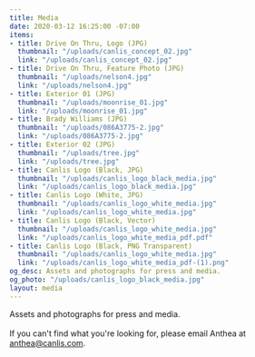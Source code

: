 ```yaml
---
title: Media
date: 2020-03-12 16:25:00 -07:00
items:
- title: Drive On Thru, Logo (JPG)
  thumbnail: "/uploads/canlis_concept_02.jpg"
  link: "/uploads/canlis_concept_02.jpg"
- title: Drive On Thru, Feature Photo (JPG)
  thumbnail: "/uploads/nelson4.jpg"
  link: "/uploads/nelson4.jpg"
- title: Exterior 01 (JPG)
  thumbnail: "/uploads/moonrise_01.jpg"
  link: "/uploads/moonrise_01.jpg"
- title: Brady Williams (JPG)
  thumbnail: "/uploads/086A3775-2.jpg"
  link: "/uploads/086A3775-2.jpg"
- title: Exterior 02 (JPG)
  thumbnail: "/uploads/tree.jpg"
  link: "/uploads/tree.jpg"
- title: Canlis Logo (Black, JPG)
  thumbnail: "/uploads/canlis_logo_black_media.jpg"
  link: "/uploads/canlis_logo_black_media.jpg"
- title: Canlis Logo (White, JPG)
  thumbnail: "/uploads/canlis_logo_white_media.jpg"
  link: "/uploads/canlis_logo_white_media.jpg"
- title: Canlis Logo (Black, Vector)
  thumbnail: "/uploads/canlis_logo_white_media.jpg"
  link: "/uploads/canlis_logo_white_media_pdf.pdf"
- title: Canlis Logo (Black, PNG Transparent)
  thumbnail: "/uploads/canlis_logo_white_media.jpg"
  link: "/uploads/canlis_logo_white_media_pdf-(1).png"
og_desc: Assets and photographs for press and media.
og_photo: "/uploads/canlis_logo_black_media.jpg"
layout: media
---
```


Assets and photographs for press and media. <br><br>If you can't find what you're looking for, please email Anthea at [anthea@canlis.com](mailto:anthea@canlis.com).
